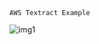 ```AWS Textract Example```

![img1](https://github.com/sivaramsajeev/textaract/blob/master/I'm_Still_Worthy.jpg)
